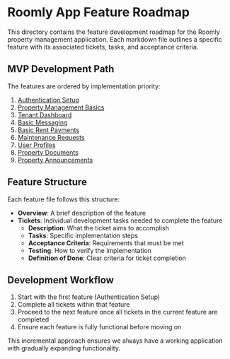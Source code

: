 # Roomly App Feature Roadmap

This directory contains the feature development roadmap for the Roomly property management application. Each markdown file outlines a specific feature with its associated tickets, tasks, and acceptance criteria.

## MVP Development Path

The features are ordered by implementation priority:

1. [Authentication Setup](./01-authentication-setup.md)
2. [Property Management Basics](./02-property-management-basics.md)
3. [Tenant Dashboard](./03-tenant-dashboard.md)
4. [Basic Messaging](./04-basic-messaging.md)
5. [Basic Rent Payments](./05-basic-rent-payments.md)
6. [Maintenance Requests](./06-maintenance-requests.md)
7. [User Profiles](./07-user-profiles.md)
8. [Property Documents](./08-property-documents.md)
9. [Property Announcements](./09-property-announcements.md)

## Feature Structure

Each feature file follows this structure:

- **Overview**: A brief description of the feature
- **Tickets**: Individual development tasks needed to complete the feature
  - **Description**: What the ticket aims to accomplish
  - **Tasks**: Specific implementation steps
  - **Acceptance Criteria**: Requirements that must be met
  - **Testing**: How to verify the implementation
  - **Definition of Done**: Clear criteria for ticket completion

## Development Workflow

1. Start with the first feature (Authentication Setup)
2. Complete all tickets within that feature
3. Proceed to the next feature once all tickets in the current feature are completed
4. Ensure each feature is fully functional before moving on

This incremental approach ensures we always have a working application with gradually expanding functionality. 